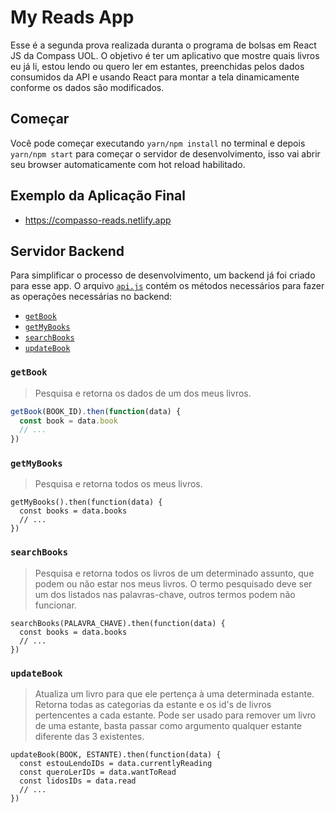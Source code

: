 # My Reads App

Esse é a segunda prova realizada duranta o programa de bolsas em React JS da Compass UOL. O objetivo é ter um aplicativo que mostre quais livros eu já li, estou lendo ou quero ler em estantes, preenchidas pelos dados consumidos da API e usando React para montar a tela dinamicamente conforme os dados são modificados.

## Começar

Você pode começar executando `yarn/npm install` no terminal e depois `yarn/npm start` para começar o servidor de desenvolvimento, isso vai abrir seu browser automaticamente com hot reload habilitado.

## Exemplo da Aplicação Final

 - https://compasso-reads.netlify.app

## Servidor Backend

Para simplificar o processo de desenvolvimento, um backend já foi criado para esse app. O arquivo [`api.js`](./src/api.js) contém os métodos necessários para fazer as operações necessárias no backend:

* [`getBook`](#getBook)
* [`getMyBooks`](#getMyBooks)
* [`searchBooks`](#searchBooks)
* [`updateBook`](#updateBook)

### `getBook`

> Pesquisa e retorna os dados de um dos meus livros.
```jsx
getBook(BOOK_ID).then(function(data) {
  const book = data.book
  // ...
})
```

### `getMyBooks`

> Pesquisa e retorna todos os meus livros.
```
getMyBooks().then(function(data) {
  const books = data.books
  // ...
})
```

### `searchBooks`

> Pesquisa e retorna todos os livros de um determinado assunto, que podem ou não estar nos meus livros.
> O termo pesquisado deve ser um dos listados nas palavras-chave, outros termos podem não funcionar.

```
searchBooks(PALAVRA_CHAVE).then(function(data) {
  const books = data.books
  // ...
})
```

### `updateBook`

> Atualiza um livro para que ele pertença à uma determinada estante. Retorna todas as categorias da estante e os id's de livros pertencentes a cada estante. Pode ser usado para remover um livro de uma estante, basta passar como argumento qualquer estante diferente das 3 existentes.

```
updateBook(BOOK, ESTANTE).then(function(data) {
  const estouLendoIDs = data.currentlyReading
  const queroLerIDs = data.wantToRead
  const lidosIDs = data.read
  // ...
})
```

